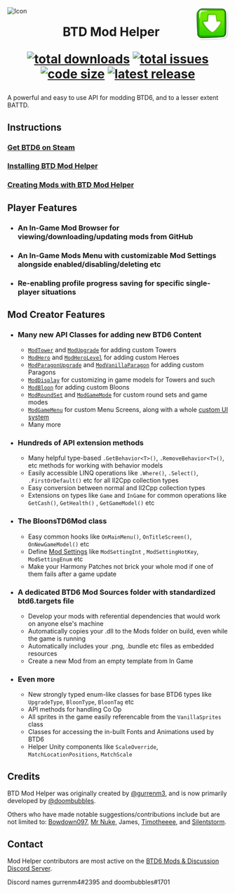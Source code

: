 <a href="https://github.com/gurrenm3/BTD-Mod-Helper/releases/latest/download/Btd6ModHelper.dll">
    <img align="left" alt="Icon" height="90" src="BloonsTD6%20Mod%20Helper/Icon.png">
    <img align="right" alt="Download" height="75" src="https://raw.githubusercontent.com/gurrenm3/BTD-Mod-Helper/master/BloonsTD6%20Mod%20Helper/Resources/DownloadBtn.png">
</a>

<h1 align="center">
BTD Mod Helper

[![total downloads](https://img.shields.io/github/downloads/gurrenm3/BTD-Mod-Helper/total 'total downloads for API')](https://github.com/gurrenm3/BTD-Mod-Helper/releases)
[![total issues](https://img.shields.io/github/issues/gurrenm3/BTD-Mod-Helper 'total issues for API')](https://github.com/gurrenm3/BTD-Mod-Helper/issues)
[![code size](https://img.shields.io/github/languages/code-size/gurrenm3/BTD-Mod-Helper 'total code size for API')](https://github.com/gurrenm3/BTD-Mod-Helper/archive/refs/heads/master.zip)
[![latest release](https://img.shields.io/github/v/tag/gurrenm3/BTD-Mod-Helper 'latest release for API')](https://github.com/gurrenm3/BTD-Mod-Helper/releases/latest)

</h1>

A powerful and easy to use API for modding BTD6, and to a lesser extent BATTD.

## Instructions

### [Get BTD6 on Steam](https://store.steampowered.com/app/960090/Bloons_TD_6/)

### [Installing BTD Mod Helper](https://github.com/gurrenm3/BTD-Mod-Helper/wiki/Install-Guide)

### [Creating Mods with BTD Mod Helper](https://github.com/gurrenm3/BTD-Mod-Helper/wiki)

## Player Features

- ### An In-Game Mod Browser for viewing/downloading/updating mods from GitHub

- ### An In-Game Mods Menu with customizable Mod Settings alongside enabled/disabling/deleting etc

- ### Re-enabling profile progress saving for specific single-player situations

## Mod Creator Features

- ### Many new API Classes for adding new BTD6 Content
    - [`ModTower`](https://github.com/gurrenm3/BTD-Mod-Helper/wiki/Making-a-Custom-Tower)
      and [`ModUpgrade`](https://github.com/gurrenm3/BTD-Mod-Helper/wiki/Making-a-Custom-Tower#modupgrades) for adding
      custom Towers
    - [`ModHero`](https://github.com/gurrenm3/BTD-Mod-Helper/wiki/Making-a-Custom-Hero)
      and [`ModHeroLevel`](https://github.com/gurrenm3/BTD-Mod-Helper/wiki/Making-a-Custom-Hero#modherolevel) for adding
      custom Heroes
    - [`ModParagonUpgrade`](https://github.com/gurrenm3/BTD-Mod-Helper/wiki/Making-a-Custom-Paragon)
      and [`ModVanillaParagon`]() for adding custom Paragons
    - [`ModDisplay`](https://github.com/gurrenm3/BTD-Mod-Helper/wiki/Custom-Textures-and-Displays#moddisplay) for
      customizing in game models for Towers and such
    - [`ModBloon`](https://github.com/gurrenm3/BTD-Mod-Helper/wiki/%5B3.0%5D-Making-a-Custom-Bloon) for adding custom
      Bloons
    - [`ModRoundSet`](https://github.com/gurrenm3/BTD-Mod-Helper/wiki/%5B3.0%5D-Making-a-Custom-Round-Set)
      and [`ModGameMode`](https://github.com/gurrenm3/BTD-Mod-Helper/wiki/%5B3.0%5D-Making-a-Custom-Game-Mode) for
      custom round sets and game modes
    - [`ModGameMenu`](https://github.com/gurrenm3/BTD-Mod-Helper/wiki/%5B3.0%5D-Custom-Menu-Screens) for custom Menu
      Screens, along with a
      whole [custom UI system](https://github.com/gurrenm3/BTD-Mod-Helper/wiki/%5B3.0%5D-Custom-UI-(ModHelperComponents))
    - Many more

- ### Hundreds of API extension methods
    - Many helpful type-based `.GetBehavior<T>()`, `.RemoveBehavior<T>()`, etc methods for working with behavior models
    - Easily accessible LINQ operations like `.Where()`, `.Select()`, `.FirstOrDefault()` etc for all Il2Cpp collection types
    - Easy conversion between normal and Il2Cpp collection types
    - Extensions on types like `Game` and `InGame` for common operations like `GetCash()`, `GetHealth()`
      , `GetGameModel()` etc

- ### The BloonsTD6Mod class
    - Easy common hooks like `OnMainMenu()`, `OnTitleScreen()`, `OnNewGameModel()` etc
    - Define [Mod Settings](https://github.com/gurrenm3/BTD-Mod-Helper/wiki/%5B3.0%5D-Mod-Settings) like `ModSettingInt`
      , `ModSettingHotKey`, `ModSettingEnum` etc
    - Make your Harmony Patches not brick your whole mod if one of them fails after a game update

- ### A dedicated BTD6 Mod Sources folder with standardized btd6.targets file

    - Develop your mods with referential dependencies that would work on anyone else's machine
    - Automatically copies your .dll to the Mods folder on build, even while the game is running
    - Automatically includes your .png, .bundle etc files as embedded resources
    - Create a new Mod from an empty template from In Game

- ### Even more
    - New strongly typed enum-like classes for base BTD6 types like `UpgradeType`, `BloonType`, `BloonTag` etc
    - API methods for handling Co Op
    - All sprites in the game easily referencable from the `VanillaSprites` class
    - Classes for accessing the in-built Fonts and Animations used by BTD6
    - Helper Unity components like `ScaleOverride`, `MatchLocationPositions`, `MatchScale`

## Credits

BTD Mod Helper was originally created by [@gurrenm3](https://github.com/gurrenm3), and is now primarily developed by [@doombubbles](https://github.com/doombubbles).

Others who have made notable suggestions/contributions include but are not limited to: [Bowdown097](https://github.com/Bowdown097), [Mr Nuke](https://github.com/Nukeman999), James,
[Timotheeee](https://github.com/Timotheeee), and [Silentstorm](https://github.com/Onixiya).

## Contact

Mod Helper contributors are most active on the [BTD6 Mods & Discussion Discord Server](https://discord.gg/NnD6nRH).

Discord names gurrenm4#2395 and doombubbles#1701
